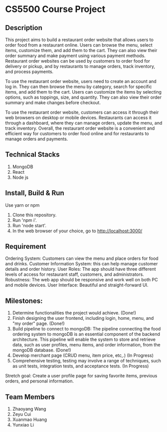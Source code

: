 # CS5500 Course Project

## Description

This project aims to build a restaurant order website that allows users to order food from a restaurant online. Users can browse the menu, select items, customize them, and add them to the cart. They can also view their order summary and make payment using various payment methods. Restaurant order websites can be used by customers to order food for delivery or pickup, and by restaurants to manage orders, track inventory, and process payments.

To use the restaurant order website, users need to create an account and log in. They can then browse the menu by category, search for specific items, and add them to the cart. Users can customize the items by selecting options, such as toppings, size, and quantity. They can also view their order summary and make changes before checkout.

To use the restaurant order website, customers can access it through their web browsers on desktop or mobile devices. Restaurants can access it through a dashboard, where they can manage orders, update the menu, and track inventory. Overall, the restaurant order website is a convenient and efficient way for customers to order food online and for restaurants to manage orders and payments.

## Technical Stacks
1. MongoDB
2. React
3. Node js

## Install, Build & Run

Use yarn or npm

1. Clone this repository.
2. Run 'npm i'.
3. Run 'node start'.
4. In the web browser of your choice, go to [http://localhost:3000/](http://localhost:3000/)

## Requirement

Ordering System: Customers can view the menu and place orders for food and drinks.
Customer Information System: this can help manage customer details and order history.
User Roles: The app should have three different levels of access for restaurant staff, customers, and administrators.
Robustness: The web app should be responsive and work well on both PC and mobile devices.
User Interface: Beautiful and straight-forward UI.

## Milestones:
1. Determine functionalities the project would achieve. (Done!)
2. Finish designing the user frontend, including login, home, menu, and "my order" page. (Done!)
3. Build pipeline to connect to mongoDB: The pipeline connecting the food ordering system to mongoDB is an essential
   component of the backend architecture. This pipeline will enable the system to store and retrieve data, such as user
   profiles, menu items, and order information, from the mongoDB database. (Done!)
4. Develop merchant page (CRUD menu, item price, etc,.) (In Progress)
5. Comprehensive testing, testing may involve a range of techniques, such as unit tests, integration tests, and 
   acceptance tests. (In Progress)

Stretch goal: Create a user profile page for saving favorite items, previous orders, and personal information.

## Team Members
1. Zhaoyang Wang
2. Zeyu Cui
3. Xuanmao Huang
4. Yunxiao Li
